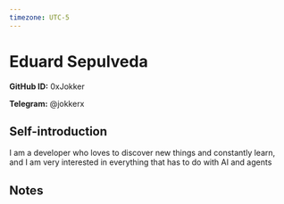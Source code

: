 ```yaml
---
timezone: UTC-5
---
```


# Eduard Sepulveda

**GitHub ID:** 0xJokker

**Telegram:** @jokkerx

## Self-introduction

I am a developer who loves to discover new things and constantly learn, and I am very interested in everything that has to do with AI and agents

## Notes

<!-- Content_START -->


<!-- Content_END -->
